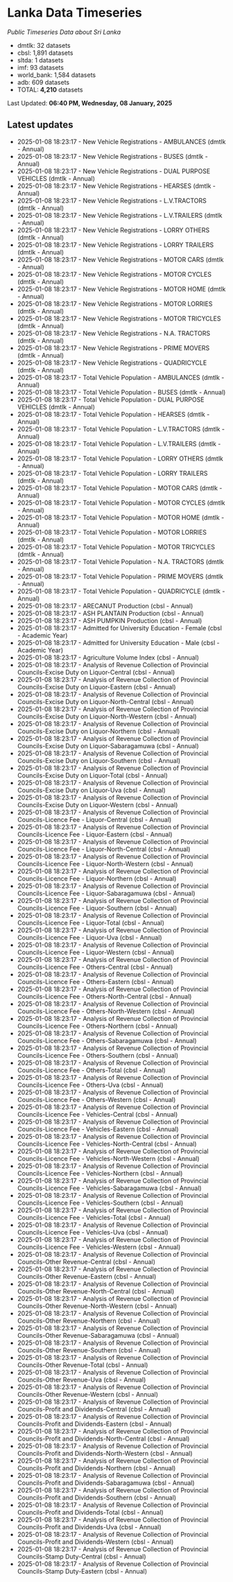 # Lanka Data Timeseries
*Public Timeseries Data about Sri Lanka*

* dmtlk: 32 datasets
* cbsl: 1,891 datasets
* sltda: 1 datasets
* imf: 93 datasets
* world_bank: 1,584 datasets
* adb: 609 datasets
* TOTAL: **4,210** datasets

Last Updated: **06:40 PM, Wednesday, 08 January, 2025**

## Latest updates

* 2025-01-08 18:23:17 - New Vehicle Registrations - AMBULANCES (dmtlk - Annual)
* 2025-01-08 18:23:17 - New Vehicle Registrations - BUSES (dmtlk - Annual)
* 2025-01-08 18:23:17 - New Vehicle Registrations - DUAL PURPOSE VEHICLES (dmtlk - Annual)
* 2025-01-08 18:23:17 - New Vehicle Registrations - HEARSES (dmtlk - Annual)
* 2025-01-08 18:23:17 - New Vehicle Registrations - L.V.TRACTORS (dmtlk - Annual)
* 2025-01-08 18:23:17 - New Vehicle Registrations - L.V.TRAILERS (dmtlk - Annual)
* 2025-01-08 18:23:17 - New Vehicle Registrations - LORRY OTHERS (dmtlk - Annual)
* 2025-01-08 18:23:17 - New Vehicle Registrations - LORRY TRAILERS (dmtlk - Annual)
* 2025-01-08 18:23:17 - New Vehicle Registrations - MOTOR CARS (dmtlk - Annual)
* 2025-01-08 18:23:17 - New Vehicle Registrations - MOTOR CYCLES (dmtlk - Annual)
* 2025-01-08 18:23:17 - New Vehicle Registrations - MOTOR HOME (dmtlk - Annual)
* 2025-01-08 18:23:17 - New Vehicle Registrations - MOTOR LORRIES (dmtlk - Annual)
* 2025-01-08 18:23:17 - New Vehicle Registrations - MOTOR TRICYCLES (dmtlk - Annual)
* 2025-01-08 18:23:17 - New Vehicle Registrations - N.A. TRACTORS (dmtlk - Annual)
* 2025-01-08 18:23:17 - New Vehicle Registrations - PRIME MOVERS (dmtlk - Annual)
* 2025-01-08 18:23:17 - New Vehicle Registrations - QUADRICYCLE (dmtlk - Annual)
* 2025-01-08 18:23:17 - Total Vehicle Population - AMBULANCES (dmtlk - Annual)
* 2025-01-08 18:23:17 - Total Vehicle Population - BUSES (dmtlk - Annual)
* 2025-01-08 18:23:17 - Total Vehicle Population - DUAL PURPOSE VEHICLES (dmtlk - Annual)
* 2025-01-08 18:23:17 - Total Vehicle Population - HEARSES (dmtlk - Annual)
* 2025-01-08 18:23:17 - Total Vehicle Population - L.V.TRACTORS (dmtlk - Annual)
* 2025-01-08 18:23:17 - Total Vehicle Population - L.V.TRAILERS (dmtlk - Annual)
* 2025-01-08 18:23:17 - Total Vehicle Population - LORRY OTHERS (dmtlk - Annual)
* 2025-01-08 18:23:17 - Total Vehicle Population - LORRY TRAILERS (dmtlk - Annual)
* 2025-01-08 18:23:17 - Total Vehicle Population - MOTOR CARS (dmtlk - Annual)
* 2025-01-08 18:23:17 - Total Vehicle Population - MOTOR CYCLES (dmtlk - Annual)
* 2025-01-08 18:23:17 - Total Vehicle Population - MOTOR HOME (dmtlk - Annual)
* 2025-01-08 18:23:17 - Total Vehicle Population - MOTOR LORRIES (dmtlk - Annual)
* 2025-01-08 18:23:17 - Total Vehicle Population - MOTOR TRICYCLES (dmtlk - Annual)
* 2025-01-08 18:23:17 - Total Vehicle Population - N.A. TRACTORS (dmtlk - Annual)
* 2025-01-08 18:23:17 - Total Vehicle Population - PRIME MOVERS (dmtlk - Annual)
* 2025-01-08 18:23:17 - Total Vehicle Population - QUADRICYCLE (dmtlk - Annual)
* 2025-01-08 18:23:17 - ARECANUT Production (cbsl - Annual)
* 2025-01-08 18:23:17 - ASH PLANTAIN Production (cbsl - Annual)
* 2025-01-08 18:23:17 - ASH PUMPKIN Production (cbsl - Annual)
* 2025-01-08 18:23:17 - Admitted for University Education - Female (cbsl - Academic Year)
* 2025-01-08 18:23:17 - Admitted for University Education - Male (cbsl - Academic Year)
* 2025-01-08 18:23:17 - Agriculture Volume Index (cbsl - Annual)
* 2025-01-08 18:23:17 - Analysis of Revenue Collection of Provincial Councils-Excise Duty on Liquor-Central (cbsl - Annual)
* 2025-01-08 18:23:17 - Analysis of Revenue Collection of Provincial Councils-Excise Duty on Liquor-Eastern (cbsl - Annual)
* 2025-01-08 18:23:17 - Analysis of Revenue Collection of Provincial Councils-Excise Duty on Liquor-North-Central (cbsl - Annual)
* 2025-01-08 18:23:17 - Analysis of Revenue Collection of Provincial Councils-Excise Duty on Liquor-North-Western (cbsl - Annual)
* 2025-01-08 18:23:17 - Analysis of Revenue Collection of Provincial Councils-Excise Duty on Liquor-Northern (cbsl - Annual)
* 2025-01-08 18:23:17 - Analysis of Revenue Collection of Provincial Councils-Excise Duty on Liquor-Sabaragamuwa (cbsl - Annual)
* 2025-01-08 18:23:17 - Analysis of Revenue Collection of Provincial Councils-Excise Duty on Liquor-Southern (cbsl - Annual)
* 2025-01-08 18:23:17 - Analysis of Revenue Collection of Provincial Councils-Excise Duty on Liquor-Total (cbsl - Annual)
* 2025-01-08 18:23:17 - Analysis of Revenue Collection of Provincial Councils-Excise Duty on Liquor-Uva (cbsl - Annual)
* 2025-01-08 18:23:17 - Analysis of Revenue Collection of Provincial Councils-Excise Duty on Liquor-Western (cbsl - Annual)
* 2025-01-08 18:23:17 - Analysis of Revenue Collection of Provincial Councils-Licence Fee - Liquor-Central (cbsl - Annual)
* 2025-01-08 18:23:17 - Analysis of Revenue Collection of Provincial Councils-Licence Fee - Liquor-Eastern (cbsl - Annual)
* 2025-01-08 18:23:17 - Analysis of Revenue Collection of Provincial Councils-Licence Fee - Liquor-North-Central (cbsl - Annual)
* 2025-01-08 18:23:17 - Analysis of Revenue Collection of Provincial Councils-Licence Fee - Liquor-North-Western (cbsl - Annual)
* 2025-01-08 18:23:17 - Analysis of Revenue Collection of Provincial Councils-Licence Fee - Liquor-Northern (cbsl - Annual)
* 2025-01-08 18:23:17 - Analysis of Revenue Collection of Provincial Councils-Licence Fee - Liquor-Sabaragamuwa (cbsl - Annual)
* 2025-01-08 18:23:17 - Analysis of Revenue Collection of Provincial Councils-Licence Fee - Liquor-Southern (cbsl - Annual)
* 2025-01-08 18:23:17 - Analysis of Revenue Collection of Provincial Councils-Licence Fee - Liquor-Total (cbsl - Annual)
* 2025-01-08 18:23:17 - Analysis of Revenue Collection of Provincial Councils-Licence Fee - Liquor-Uva (cbsl - Annual)
* 2025-01-08 18:23:17 - Analysis of Revenue Collection of Provincial Councils-Licence Fee - Liquor-Western (cbsl - Annual)
* 2025-01-08 18:23:17 - Analysis of Revenue Collection of Provincial Councils-Licence Fee - Others-Central (cbsl - Annual)
* 2025-01-08 18:23:17 - Analysis of Revenue Collection of Provincial Councils-Licence Fee - Others-Eastern (cbsl - Annual)
* 2025-01-08 18:23:17 - Analysis of Revenue Collection of Provincial Councils-Licence Fee - Others-North-Central (cbsl - Annual)
* 2025-01-08 18:23:17 - Analysis of Revenue Collection of Provincial Councils-Licence Fee - Others-North-Western (cbsl - Annual)
* 2025-01-08 18:23:17 - Analysis of Revenue Collection of Provincial Councils-Licence Fee - Others-Northern (cbsl - Annual)
* 2025-01-08 18:23:17 - Analysis of Revenue Collection of Provincial Councils-Licence Fee - Others-Sabaragamuwa (cbsl - Annual)
* 2025-01-08 18:23:17 - Analysis of Revenue Collection of Provincial Councils-Licence Fee - Others-Southern (cbsl - Annual)
* 2025-01-08 18:23:17 - Analysis of Revenue Collection of Provincial Councils-Licence Fee - Others-Total (cbsl - Annual)
* 2025-01-08 18:23:17 - Analysis of Revenue Collection of Provincial Councils-Licence Fee - Others-Uva (cbsl - Annual)
* 2025-01-08 18:23:17 - Analysis of Revenue Collection of Provincial Councils-Licence Fee - Others-Western (cbsl - Annual)
* 2025-01-08 18:23:17 - Analysis of Revenue Collection of Provincial Councils-Licence Fee - Vehicles-Central (cbsl - Annual)
* 2025-01-08 18:23:17 - Analysis of Revenue Collection of Provincial Councils-Licence Fee - Vehicles-Eastern (cbsl - Annual)
* 2025-01-08 18:23:17 - Analysis of Revenue Collection of Provincial Councils-Licence Fee - Vehicles-North-Central (cbsl - Annual)
* 2025-01-08 18:23:17 - Analysis of Revenue Collection of Provincial Councils-Licence Fee - Vehicles-North-Western (cbsl - Annual)
* 2025-01-08 18:23:17 - Analysis of Revenue Collection of Provincial Councils-Licence Fee - Vehicles-Northern (cbsl - Annual)
* 2025-01-08 18:23:17 - Analysis of Revenue Collection of Provincial Councils-Licence Fee - Vehicles-Sabaragamuwa (cbsl - Annual)
* 2025-01-08 18:23:17 - Analysis of Revenue Collection of Provincial Councils-Licence Fee - Vehicles-Southern (cbsl - Annual)
* 2025-01-08 18:23:17 - Analysis of Revenue Collection of Provincial Councils-Licence Fee - Vehicles-Total (cbsl - Annual)
* 2025-01-08 18:23:17 - Analysis of Revenue Collection of Provincial Councils-Licence Fee - Vehicles-Uva (cbsl - Annual)
* 2025-01-08 18:23:17 - Analysis of Revenue Collection of Provincial Councils-Licence Fee - Vehicles-Western (cbsl - Annual)
* 2025-01-08 18:23:17 - Analysis of Revenue Collection of Provincial Councils-Other Revenue-Central (cbsl - Annual)
* 2025-01-08 18:23:17 - Analysis of Revenue Collection of Provincial Councils-Other Revenue-Eastern (cbsl - Annual)
* 2025-01-08 18:23:17 - Analysis of Revenue Collection of Provincial Councils-Other Revenue-North-Central (cbsl - Annual)
* 2025-01-08 18:23:17 - Analysis of Revenue Collection of Provincial Councils-Other Revenue-North-Western (cbsl - Annual)
* 2025-01-08 18:23:17 - Analysis of Revenue Collection of Provincial Councils-Other Revenue-Northern (cbsl - Annual)
* 2025-01-08 18:23:17 - Analysis of Revenue Collection of Provincial Councils-Other Revenue-Sabaragamuwa (cbsl - Annual)
* 2025-01-08 18:23:17 - Analysis of Revenue Collection of Provincial Councils-Other Revenue-Southern (cbsl - Annual)
* 2025-01-08 18:23:17 - Analysis of Revenue Collection of Provincial Councils-Other Revenue-Total (cbsl - Annual)
* 2025-01-08 18:23:17 - Analysis of Revenue Collection of Provincial Councils-Other Revenue-Uva (cbsl - Annual)
* 2025-01-08 18:23:17 - Analysis of Revenue Collection of Provincial Councils-Other Revenue-Western (cbsl - Annual)
* 2025-01-08 18:23:17 - Analysis of Revenue Collection of Provincial Councils-Profit and Dividends-Central (cbsl - Annual)
* 2025-01-08 18:23:17 - Analysis of Revenue Collection of Provincial Councils-Profit and Dividends-Eastern (cbsl - Annual)
* 2025-01-08 18:23:17 - Analysis of Revenue Collection of Provincial Councils-Profit and Dividends-North-Central (cbsl - Annual)
* 2025-01-08 18:23:17 - Analysis of Revenue Collection of Provincial Councils-Profit and Dividends-North-Western (cbsl - Annual)
* 2025-01-08 18:23:17 - Analysis of Revenue Collection of Provincial Councils-Profit and Dividends-Northern (cbsl - Annual)
* 2025-01-08 18:23:17 - Analysis of Revenue Collection of Provincial Councils-Profit and Dividends-Sabaragamuwa (cbsl - Annual)
* 2025-01-08 18:23:17 - Analysis of Revenue Collection of Provincial Councils-Profit and Dividends-Southern (cbsl - Annual)
* 2025-01-08 18:23:17 - Analysis of Revenue Collection of Provincial Councils-Profit and Dividends-Total (cbsl - Annual)
* 2025-01-08 18:23:17 - Analysis of Revenue Collection of Provincial Councils-Profit and Dividends-Uva (cbsl - Annual)
* 2025-01-08 18:23:17 - Analysis of Revenue Collection of Provincial Councils-Profit and Dividends-Western (cbsl - Annual)
* 2025-01-08 18:23:17 - Analysis of Revenue Collection of Provincial Councils-Stamp Duty-Central (cbsl - Annual)
* 2025-01-08 18:23:17 - Analysis of Revenue Collection of Provincial Councils-Stamp Duty-Eastern (cbsl - Annual)